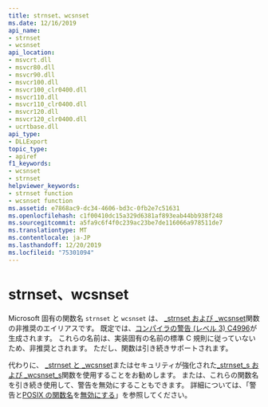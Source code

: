 ```yaml
---
title: strnset、wcsnset
ms.date: 12/16/2019
api_name:
- strnset
- wcsnset
api_location:
- msvcrt.dll
- msvcr80.dll
- msvcr90.dll
- msvcr100.dll
- msvcr100_clr0400.dll
- msvcr110.dll
- msvcr110_clr0400.dll
- msvcr120.dll
- msvcr120_clr0400.dll
- ucrtbase.dll
api_type:
- DLLExport
topic_type:
- apiref
f1_keywords:
- wcsnset
- strnset
helpviewer_keywords:
- strnset function
- wcsnset function
ms.assetid: e7868ac9-dc34-4606-bd3c-0fb2e7c51631
ms.openlocfilehash: c1f00410dc15a329d6381af893eab44bb938f248
ms.sourcegitcommit: a5fa9c6f4f0c239ac23be7de116066a978511de7
ms.translationtype: MT
ms.contentlocale: ja-JP
ms.lasthandoff: 12/20/2019
ms.locfileid: "75301094"
---
```

# <a name="strnset-wcsnset"></a>strnset、wcsnset

Microsoft 固有の関数名 `strnset` と `wcsnset` は、 [_strnset および _wcsnset](strnset-strnset-l-wcsnset-wcsnset-l-mbsnset-mbsnset-l.md)関数の非推奨のエイリアスです。 既定では、[コンパイラの警告 (レベル 3) C4996](../../error-messages/compiler-warnings/compiler-warning-level-3-c4996.md)が生成されます。 これらの名前は、実装固有の名前の標準 C 規則に従っていないため、非推奨とされます。 ただし、関数は引き続きサポートされます。

代わりに、 [_strnset と _wcsnset](strnset-strnset-l-wcsnset-wcsnset-l-mbsnset-mbsnset-l.md)またはセキュリティが強化された[_strnset_s および _wcsnset_s](strnset-s-strnset-s-l-wcsnset-s-wcsnset-s-l-mbsnset-s-mbsnset-s-l.md)関数を使用することをお勧めします。 または、これらの関数名を引き続き使用して、警告を無効にすることもできます。 詳細については、「警告と[POSIX の関数名](../../error-messages/compiler-warnings/compiler-warning-level-3-c4996.md#posix-function-names)を[無効にする](../../error-messages/compiler-warnings/compiler-warning-level-3-c4996.md#turn-off-the-warning)」を参照してください。
